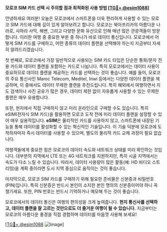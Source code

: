 **모로코 SIM 카드 선택 시 주의할 점과 최적화된 사용 방법 [[TG💪+ @esim1088](https://t.me/s/esim1088)]**

안녕하세요 여러분! 오늘은 모로코에서 스마트폰을 더욱 편리하게 사용할 수 있는 모로코 SIM 카드에 대해 깊이 있게 알아보려고 합니다. 모로코는 북아프리카의 아름다운 나라로, 사하라 사막, 해변, 그리고 다양한 문화 유산으로 인해 매년 많은 관광객들이 방문합니다. 이러한 여행 중 중요한 부분 중 하나가 바로 데이터 통신입니다. 모로코에서 어떻게 SIM 카드를 구매하고, 어떤 종류의 데이터 플랜을 선택해야 하는지 지금부터 자세히 알려드리겠습니다.

첫 번째로, 모로코에서 가장 일반적으로 사용되는 SIM 카드 타입은 단순한 통화/문자 전용 카드와 데이터 플랜을 포함하는 카드로 나뉩니다. 특히 모로코에서는 데이터 사용이 중요하므로 데이터 플랜을 제공하는 카드를 선택하는 것이 좋습니다. 예를 들어, 모로코의 주요 통신사인 Maroc Telecom, Meditel, Inwi 등에서는 다양한 데이터 플랜을 제공하며, 이 중에서도 데이터 무제한 플랜을 추천드립니다. 특히 해외에서 여행하면서 지도 검색이나 사진 공유가 많은 경우, 데이터 제한 없이 자유롭게 사용할 수 있는 무제한 플랜은 매우 유용합니다.

또한, 현지에서 직접 구매하지 않고 미리 온라인으로 구매할 수도 있습니다. 특히 eSIM(전자식 SIM 카드)을 활용하면 모로코 도착 전에 미리 데이터 플랜을 설정할 수 있어 매우 실용적입니다. **eSIM**은 물리적인 카드를 사용하지 않고, 스마트폰에 내장된 기능을 통해 데이터를 활성화할 수 있는 혁신적인 기술입니다. 이 기술 덕분에 모로코에 도착하자마자 즉시 데이터를 사용할 수 있으며, 별도의 물리적 카드 교체 과정이 필요 없습니다.

여행객들에게 중요한 점은 모로코의 데이터 속도와 네트워크 상태를 미리 확인하는 것입니다. 대부분의 지역에서 LTE 또는 4G 네트워크를 지원하지만, 특히 시골 지역에서는 속도가 다소 느릴 수 있습니다. 따라서, 데이터 사용량이 많은 활동(예: HD 비디오 스트리밍)을 계획 중이라면 도시 지역 중심으로 움직이는 것이 좋습니다.

마지막으로, 모로코 SIM 카드를 구매하기 위해 필요한 준비물은 신분증과 비밀번호(PIN)입니다. 특히 신분증은 반드시 본인이 소지한 본인 명의의 신분증이어야 하니 꼭 챙기세요. 또한, PIN 번호는 반드시 기억하거나 메모해 두는 것이 좋습니다.

모로코에서의 데이터 통신은 여행의 편의성을 크게 높여줍니다. **현지 통신사를 선택하고, 데이터 플랜을 잘 고르는 것만으로도 더 즐거운 여행이 될 수 있습니다.** 지금부터는 모로코의 아름다운 풍경을 직접 경험하며 데이터를 마음껏 사용해 보세요!

[[TG💪+ @esim1088](https://t.me/s/esim1088) ![Image](https://i.postimg.cc/Y0z9fWf4/image.png)]
